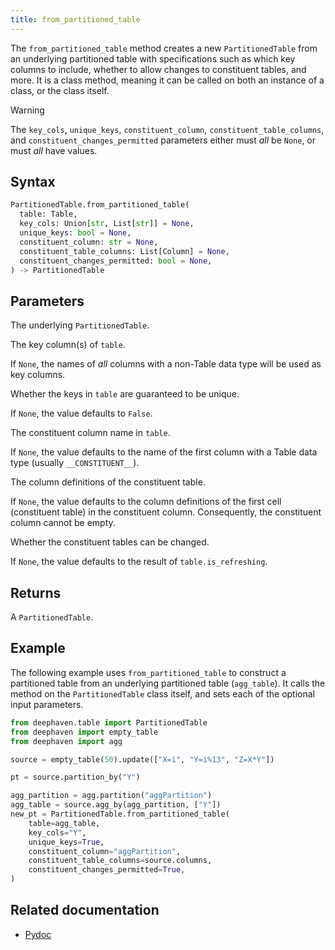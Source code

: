 ```yaml
---
title: from_partitioned_table
---
```


The `from_partitioned_table` method creates a new `PartitionedTable` from an underlying partitioned table with specifications such as which key columns to include, whether to allow changes to constituent tables, and more. It is a class method, meaning it can be called on both an instance of a class, or the class itself.

> [!WARNING]
> The `key_cols`, `unique_keys`, `constituent_column`, `constituent_table_columns`, and `constituent_changes_permitted` parameters either must _all_ be `None`, or must _all_ have values.

## Syntax

```python syntax
PartitionedTable.from_partitioned_table(
  table: Table,
  key_cols: Union[str, List[str]] = None,
  unique_keys: bool = None,
  constituent_column: str = None,
  constituent_table_columns: List[Column] = None,
  constituent_changes_permitted: bool = None,
) -> PartitionedTable
```

## Parameters

<ParamTable>
<Param name="table" type="Table">

The underlying `PartitionedTable`.

</Param>
<Param name="key_cols" type="Union[str, List[str]]" optional>

The key column(s) of `table`.

If `None`, the names of _all_ columns with a non-Table data type will be used as key columns.

</Param>
<Param name="unique_keys" type="bool" optional>

Whether the keys in `table` are guaranteed to be unique.

If `None`, the value defaults to `False`.

</Param>
<Param name="constituent_column" type="str" optional>

The constituent column name in `table`.

If `None`, the value defaults to the name of the first column with a Table data type (usually `__CONSTITUENT__`).

</Param>
<Param name="constituent_table_columns" type="List[Column]" optional>

The column definitions of the constituent table.

If `None`, the value defaults to the column definitions of the first cell (constituent table) in the constituent column. Consequently, the constituent column cannot be empty.

</Param>
<Param name="constituent_changes_permitted" type="bool" optional>

Whether the constituent tables can be changed.

If `None`, the value defaults to the result of `table.is_refreshing`.

</Param>
</ParamTable>

## Returns

A `PartitionedTable`.

## Example

The following example uses `from_partitioned_table` to construct a partitioned table from an underlying partitioned table (`agg_table`). It calls the method on the `PartitionedTable` class itself, and sets each of the optional input parameters.

```python order=source,agg_table
from deephaven.table import PartitionedTable
from deephaven import empty_table
from deephaven import agg

source = empty_table(50).update(["X=i", "Y=i%13", "Z=X*Y"])

pt = source.partition_by("Y")

agg_partition = agg.partition("aggPartition")
agg_table = source.agg_by(agg_partition, ["Y"])
new_pt = PartitionedTable.from_partitioned_table(
    table=agg_table,
    key_cols="Y",
    unique_keys=True,
    constituent_column="aggPartition",
    constituent_table_columns=source.columns,
    constituent_changes_permitted=True,
)
```

## Related documentation

- [Pydoc](/core/pydoc/code/deephaven.table.html#deephaven.table.PartitionedTable.from_partitioned_table)
